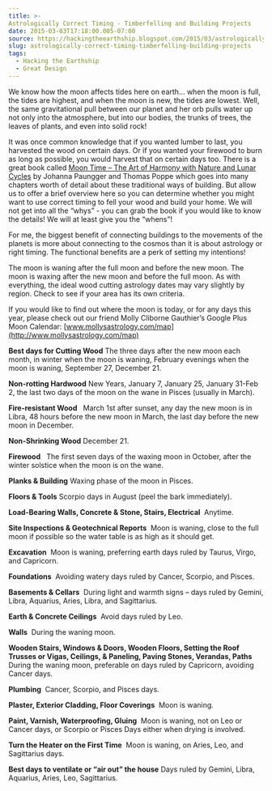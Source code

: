 ```yaml
---
title: >-
Astrologically Correct Timing - Timberfelling and Building Projects
date: 2015-03-03T17:18:00.005-07:00
source: https://hackingtheearthship.blogspot.com/2015/03/astrologically-correct-timing-when-to.html
slug: astrologically-correct-timing-timberfelling-building-projects
tags:
  - Hacking the Earthship
  - Great Design
---
```


We know how the moon affects tides here on earth… when the moon is full, the tides are highest, and when the moon is new, the tides are lowest. Well, the same gravitational pull between our planet and her orb pulls water up not only into the atmosphere, but into our bodies, the trunks of trees, the leaves of plants, and even into solid rock!

It was once common knowledge that if you wanted lumber to last, you harvested the wood on certain days. Or if you wanted your firewood to burn as long as possible, you would harvest that on certain days too. There is a great book called [Moon Time – The Art of Harmony with Nature and Lunar Cycles](http://www.amazon.com/gp/product/1844133001/ref=as_li_qf_sp_asin_il_tl?ie=UTF8&camp=1789&creative=9325&creativeASIN=1844133001&linkCode=as2&tag=archinia-20&linkId=FUVNVPNT2LI6IITC) by Johanna Paungger and Thomas Poppe which goes into many chapters worth of detail about these traditional ways of building. But allow us to offer a brief overview here so you can determine whether you might want to use correct timing to fell your wood and build your home. We will not get into all the “whys” - you can grab the book if you would like to know the details! We will at least give you the “whens”!

For me, the biggest benefit of connecting buildings to the movements of the planets is more about connecting to the cosmos than it is about astrology or right timing. The functional benefits are a perk of setting my intentions!

The moon is waning after the full moon and before the new moon. The moon is waxing after the new moon and before the full moon. As with everything, the ideal wood cutting astrology dates may vary slightly by region. Check to see if your area has its own criteria.

If you would like to find out where the moon is today, or for any days this year, please check out our friend Molly Cliborne Gauthier’s Google Plus Moon Calendar: [www.mollysastrology.com/map](http://www.mollysastrology.com/map)

**Best days for Cutting Wood**
The three days after the new moon each month, in winter when the moon is waning, February evenings when the moon is waning, September 27, December 21.

**Non-rotting Hardwood**
New Years, January 7, January 25, January 31-Feb 2, the last two days of the moon on the wane in Pisces (usually in March).

**Fire-resistant Wood**  
March 1st after sunset, any day the new moon is in Libra, 48 hours before the new moon in March, the last day before the new moon in December.

**Non-Shrinking Wood**
December 21.

**Firewood**  
The first seven days of the waxing moon in October, after the winter solstice when the moon is on the wane.

**Planks & Building**
Waxing phase of the moon in Pisces.

**Floors & Tools**
Scorpio days in August (peel the bark immediately).

**Load-Bearing Walls, Concrete & Stone, Stairs, Electrical** 
Anytime.

**Site Inspections & Geotechnical Reports** 
Moon is waning, close to the full moon if possible so the water table is as high as it should get.

**Excavation** 
Moon is waning, preferring earth days ruled by Taurus, Virgo, and Capricorn.

**Foundations** 
Avoiding watery days ruled by Cancer, Scorpio, and Pisces.

**Basements & Cellars** 
During light and warmth signs – days ruled by Gemini, Libra, Aquarius, Aries, Libra, and Sagittarius.

**Earth & Concrete Ceilings** 
Avoid days ruled by Leo.

**Walls** 
During the waning moon.

**Wooden Stairs, Windows & Doors, Wooden Floors, Setting the Roof Trusses or Vigas, Ceilings, & Paneling, Paving Stones, Verandas, Paths** 
During the waning moon, preferable on days ruled by Capricorn, avoiding Cancer days.

**Plumbing** 
Cancer, Scorpio, and Pisces days.

**Plaster, Exterior Cladding, Floor Coverings** 
Moon is waning.

**Paint, Varnish, Waterproofing, Gluing** 
Moon is waning, not on Leo or Cancer days, or Scorpio or Pisces Days either when drying is involved.

**Turn the Heater on the First Time** 
Moon is waning, on Aries, Leo, and Sagittarius days.

**Best days to ventilate or “air out” the house**
Days ruled by Gemini, Libra, Aquarius, Aries, Leo, Sagittarius.
